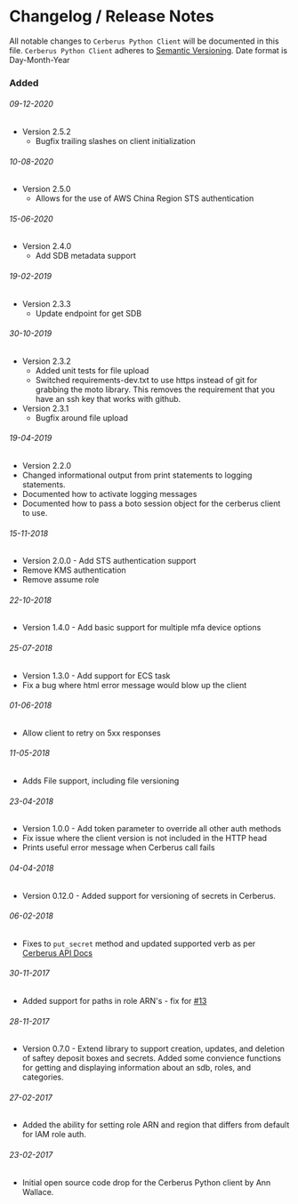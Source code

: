# Changelog / Release Notes

All notable changes to `Cerberus Python Client` will be documented in this file. `Cerberus Python Client` adheres to [Semantic Versioning](http://semver.org/).
Date format is Day-Month-Year

### Added

###### 09-12-2020
- Version 2.5.2
  - Bugfix trailing slashes on client initialization

###### 10-08-2020
- Version 2.5.0
  - Allows for the use of AWS China Region STS authentication

###### 15-06-2020
- Version 2.4.0
  - Add SDB metadata support

###### 19-02-2019
- Version 2.3.3
  - Update endpoint for get SDB
  
###### 30-10-2019
- Version 2.3.2
  - Added unit tests for file upload
  - Switched requirements-dev.txt to use https instead of git for grabbing the moto library.  This removes the requirement that you have an ssh key that works with github.
- Version 2.3.1
  - Bugfix around file upload 

###### 19-04-2019
- Version 2.2.0
- Changed informational output from print statements to logging statements.
- Documented how to activate logging messages
- Documented how to pass a boto session object for the cerberus client to use.

###### 15-11-2018
- Version 2.0.0 - Add STS authentication support
- Remove KMS authentication
- Remove assume role

###### 22-10-2018
- Version 1.4.0 - Add basic support for multiple mfa device options

###### 25-07-2018
- Version 1.3.0 - Add support for ECS task
- Fix a bug where html error message would blow up the client

###### 01-06-2018
- Allow client to retry on 5xx responses

###### 11-05-2018
- Adds File support, including file versioning

###### 23-04-2018
- Version 1.0.0 - Add token parameter to override all other auth methods 
- Fix issue where the client version is not included in the HTTP head
- Prints useful error message when Cerberus call fails

###### 04-04-2018
- Version 0.12.0 - Added support for versioning of secrets in Cerberus.

###### 06-02-2018
- Fixes to `put_secret` method and updated supported verb as per [Cerberus API Docs](https://github.com/Nike-Inc/cerberus-management-service/blob/master/API.md#createupdate-secrets-at-a-path-post)

###### 30-11-2017
- Added support for paths in role ARN's - fix for [#13](https://github.com/Nike-Inc/cerberus-python-client/issues/13)

###### 28-11-2017
- Version 0.7.0 - Extend library to support creation, updates, and deletion of saftey deposit boxes and secrets.  Added some convience functions for getting and displaying information about an sdb, roles, and categories. 

###### 27-02-2017
- Added the ability for setting role ARN and region that differs from default for IAM role auth.

###### 23-02-2017
- Initial open source code drop for the Cerberus Python client by Ann Wallace.
